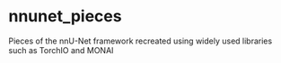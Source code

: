 # nnunet_pieces
Pieces of the nnU-Net framework recreated using widely used libraries such as TorchIO and MONAI
